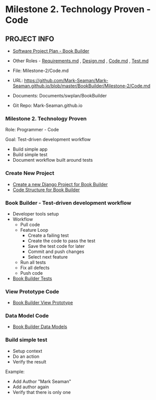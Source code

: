 # Milestone 2. Technology Proven - Code


## PROJECT INFO

* [Software Project Plan - Book Builder](../Index.md)

* Other Roles - [Requirements.md](Requirements.md)
, [Design.md](Design.md)
, [Code.md](Code.md)
, [Test.md](Test.md)
* File: Milestone-2/Code.md
* URL: https://github.com/Mark-Seaman/Mark-Seaman.github.io/blob/master/BookBuilder/Milestone-2/Code.md
* Documents: Documents/swplan/BookBuilder
* Git Repo: Mark-Seaman.github.io


### Milestone 2. Technology Proven

Role: Programmer - Code

Goal: Test-driven development workflow

* Build simple app
* Build simple test
* Document workflow built around tests


### Create New Project
* [Create a new Django Project for Book Builder](../../NewProject.md)
* [Code Structure for Book Builder](../../CodeStructure.md)


### Book Builder - Test-driven development workflow
* Developer tools setup
* Workflow
    * Pull code
    * Feature Loop
        * Create a failing test
        * Create the code to pass the test
        * Save the test code for later
        * Commit and push changes
        * Select next feature
    * Run all tests
    * Fix all defects
    * Push code
* [Book Builder Tests](../../DjangoTests.md)


### View Prototype Code
* [Book Builder View Prototype](../../ViewPrototype.md)


### Data Model Code
* [Book Builder Data Models](../../DataModels.md)


### Build simple test
* Setup context
* Do an action
* Verify the result

Example:

* Add Author "Mark Seaman"
* Add author again
* Verify that there is only one


